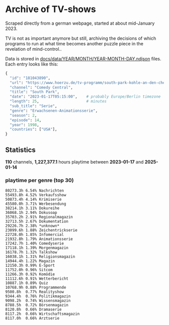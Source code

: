 # Archive of TV-shows

Scraped directly from a german webpage, started at about mid-January 2023.

TV is not as important anymore but still, archiving the decisions of which programs to run at what time
becomes another puzzle piece in the revelation of mind-control.. 

Data is stored in [docs/data/YEAR/MONTH/YEAR-MONTH-DAY.ndjson](docs/data/) files. 
Each entry looks like this:

```python
{
  "id": "181043890", 
  "url": "https://www.hoerzu.de/tv-programm/south-park-kohle-an-den-chefkoch/bid_181043890/", 
  "channel": "Comedy Central", 
  "title": "South Park", 
  "date": "2023-01-17T05:15:00",    # probably Europe/Berlin timezone 
  "length": 25,                     # minutes 
  "sub_title": "Serie", 
  "genre": "Erwachsenen-Animationsserie", 
  "season": 2, 
  "episode": 14, 
  "year": 1998, 
  "countries": ["USA"],
}
```

## Statistics

**110** channels, **1,227,377.1** hours playtime between **2023-01-17** and **2025-01-14**


### playtime per genre (top 30)

    80273.3h 6.54% Nachrichten
    55493.8h 4.52% Verkaufsshow
    50873.4h 4.14% Krimiserie
    45580.0h 3.71% Werbesendung
    38214.1h 3.11% Dokureihe
    36068.1h 2.94% Dokusoap
    35703.2h 2.91% Regionalmagazin
    32713.5h 2.67% Dokumentation
    29226.7h 2.38% *unknown*
    23099.6h 1.88% Zeichentrickserie
    22728.0h 1.85% Infomercial
    21932.8h 1.79% Animationsserie
    17242.7h 1.40% Comedyserie
    17118.1h 1.39% Morgenmagazin
    16178.7h 1.32% Talkshow
    16038.1h 1.31% Religionsmagazin
    14944.4h 1.22% Magazin
    12150.3h 0.99% E-Sport
    11752.0h 0.96% Sitcom
    11266.3h 0.92% Komödie
    11112.6h 0.91% Wetterbericht
    10887.1h 0.89% Quiz
    10768.9h 0.88% Programmende
    9500.8h  0.77% Realityshow
    9344.4h  0.76% Politikmagazin
    9098.2h  0.74% Wissensmagazin
    8788.5h  0.72% Börsenmagazin
    8120.8h  0.66% Dramaserie
    8117.2h  0.66% Wirtschaftsmagazin
    8117.0h  0.66% Arztserie
